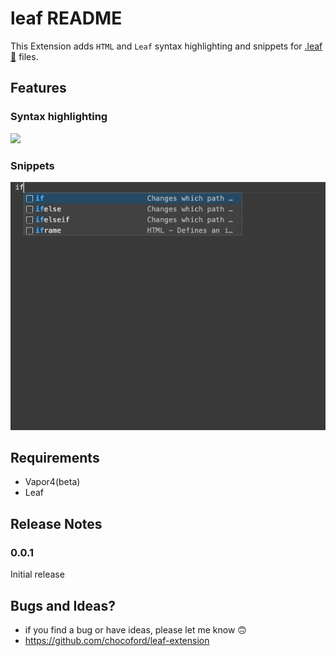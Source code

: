 # leaf README

This Extension adds `HTML` and `Leaf` syntax highlighting and snippets for [.leaf🍃](https://github.com/vapor/leaf) files.

## Features

### Syntax highlighting

![](https://github.com/chocoford/leaf-extension/blob/master/Public/preview.gif?raw=true) 



### Snippets

![](https://github.com/chocoford/leaf-extension/blob/master/Public/snippets_preview.gif?raw=true)





## Requirements

* Vapor4(beta)
* Leaf

## Release Notes

### 0.0.1

Initial release

## Bugs and Ideas?

* if you find a bug or have ideas, please let me know 🙃
* https://github.com/chocoford/leaf-extension